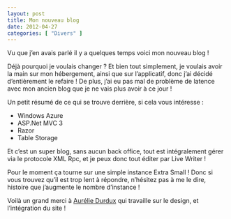 ```yaml
---
layout: post
title: Mon nouveau blog
date: 2012-04-27
categories: [ "Divers" ]
---
```


Vu que j’en avais parlé il y a quelques temps voici mon nouveau blog !

Déjà pourquoi je voulais changer ? Et bien tout simplement, je voulais avoir la main sur mon hébergement, ainsi que sur l’applicatif, donc j’ai décidé d’entièrement le refaire ! De plus, j’ai eu pas mal de problème de latence avec mon ancien blog que je ne vais plus avoir à ce jour !

Un petit résumé de ce qui se trouve derrière, si cela vous intéresse :

*   Windows Azure
*   ASP.Net MVC 3
*   Razor
*   Table Storage

Et c’est un super blog, sans aucun back office, tout est intégralement gérer via le protocole XML Rpc, et je peux donc tout éditer par Live Writer !

Pour le moment ça tourne sur une simple instance Extra Small ! Donc si vous trouvez qu’il est trop lent à répondre, n’hésitez pas à me le dire, histoire que j’augmente le nombre d’instance !

Voilà un grand merci à [Aurélie Durdux](http://aurelie.durdux.fr/) qui travaille sur le design, et l’intégration du site !